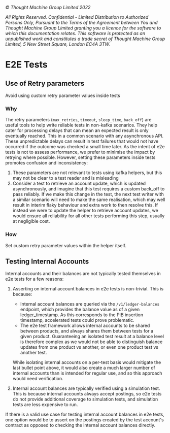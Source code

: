 _© Thought Machine Group Limited 2022_

_All Rights Reserved. Confidential - Limited Distribution to Authorized Persons Only, Pursuant to the Terms of the Agreement between You and Thought Machine Group Limited granting you a licence for the software to which this documentation relates. This software is protected as an unpublished work and constitutes a trade secret of Thought Machine Group Limited, 5 New Street Square, London EC4A 3TW._

# E2E Tests

## Use of Retry parameters

Avoid using custom retry parameter values inside tests

### Why

The retry parameters (`max_retries`, `timeout`, `sleep_time`, `back_off`) are useful tools to help write reliable tests in non-kafka scenarios. They help cater for processing delays that can mean an expected result is only eventually reached. This in a common scenario with any asynchronous API. These unpredictable delays can result in test failures that would not have occurred if the outcome was checked a small time later. As the intent of e2e tests is not to assess performance, we prefer to minimise the impact by retrying where possible.
However, setting these parameters inside tests promotes confusion and inconsistency:

1. These parameters are not relevant to tests using kafka helpers, but this may not be clear to a test reader and is misleading
2. Consider a test to retrieve an account update, which is updated asynchronously, and imagine that this test requires a custom back_off to pass reliably. If we make this change in the test, the next test writer with a similar scenario will need to make the same realisation, which may well result in interim flaky behaviour and extra work to then resolve this. If instead we were to update the helper to retrieve account updates, we would ensure all reliability for all other tests performing this step, usually at negligible cost.

### How

Set custom retry parameter values within the helper itself.

## Testing Internal Accounts

Internal accounts and their balances are not typically tested themselves in e2e tests for a few reasons:

1. Asserting on internal account balances in e2e tests is non-trivial. This is because:

    - Internal account balances are queried via the `/v1/ledger-balances` endpoint, which provides the balance value as of a given ledger_timestamp. As this corresponds to the PIB insertion timestamp, accelerated tests could prove problematic.
    - The e2e test framework allows internal accounts to be shared between products, and always shares them between tests for a given product. Guaranteeing an isolated test result at a balance level is therefore complex as we would not be able to distinguish balance updates from one product vs another, or even one product test vs another test.

    While isolating internal accounts on a per-test basis would mitigate the last bullet point above, it would also create a much larger number of internal accounts than is intended for regular use, and so this approach would need verification.

2. Internal account balances are typically verified using a simulation test. This is because internal accounts always accept postings, so e2e tests do not provide additional coverage to simulation tests, and simulation tests are less expensive to run.

If there is a valid use case for testing internal account balances in e2e tests, one option would be to assert on the postings created by the test account's contract as opposed to checking the internal account balances directly.
